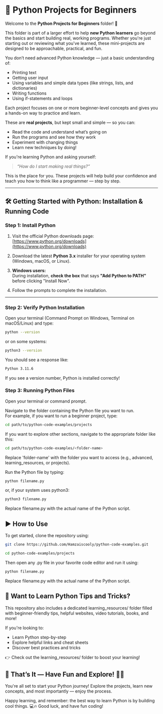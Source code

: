 # 🧪 Python Projects for Beginners

Welcome to the **Python Projects for Beginners** folder! 🎉

This folder is part of a larger effort to help **new Python learners** go beyond the basics and start building real, working programs. Whether you're just starting out or reviewing what you've learned, these mini-projects are designed to be approachable, practical, and fun.

You don’t need advanced Python knowledge — just a basic understanding of:
- Printing text
- Getting user input
- Using variables and simple data types (like strings, lists, and dictionaries)
- Writing functions
- Using if-statements and loops

Each project focuses on one or more beginner-level concepts and gives you a hands-on way to practice and learn.

These are **real projects**, but kept small and simple — so you can:
- Read the code and understand what’s going on
- Run the programs and see how they work
- Experiment with changing things
- Learn new techniques by doing!

If you're learning Python and asking yourself:
> *“How do I start making real things?”*

This is the place for you. These projects will help build your confidence and teach you how to think like a programmer — step by step.

---

## 🛠️ Getting Started with Python: Installation & Running Code

### Step 1: Install Python

1. Visit the official Python downloads page:  
   [https://www.python.org/downloads](https://www.python.org/downloads)

2. Download the latest **Python 3.x** installer for your operating system (Windows, macOS, or Linux).

3. **Windows users:**  
   During installation, **check the box** that says **"Add Python to PATH"** before clicking "Install Now".

4. Follow the prompts to complete the installation.

---

### Step 2: Verify Python Installation

Open your terminal (Command Prompt on Windows, Terminal on macOS/Linux) and type:

```bash
python --version
```
or on some systems:
```bash
python3 --version
```
You should see a response like:
```bash
Python 3.11.6
```
If you see a version number, Python is installed correctly!

### Step 3: Running Python Files
Open your terminal or command prompt.

Navigate to the folder containing the Python file you want to run.  
   For example, if you want to run a beginner project, type:

   ```bash
   cd path/to/python-code-examples/projects
 ```
If you want to explore other sections, navigate to the appropriate folder like this:
```bash
cd path/to/python-code-examples/<folder-name>
```
Replace 'folder-name' with the folder you want to access (e.g., advanced, learning_resources, or projects).

Run the Python file by typing:
```bash
python filename.py
```
or, if your system uses python3:
```bash
python3 filename.py
```
Replace filename.py with the actual name of the Python script.

## ▶️ How to Use
To get started, clone the repository using:

```bash
git clone https://github.com/Hamzaiscooly/python-code-examples.git
```
```bash
cd python-code-examples/projects
```
Then open any .py file in your favorite code editor and run it using:
```bash
python filename.py
```
Replace filename.py with the actual name of the Python script.

## 🐍 Want to Learn Python Tips and Tricks?
This repository also includes a dedicated learning_resources/ folder filled with beginner-friendly tips, helpful websites, video tutorials, books, and more!

If you're looking to:
- Learn Python step-by-step
- Explore helpful links and cheat sheets
- Discover best practices and tricks

👉 Check out the learning_resources/ folder to boost your learning!

## 🎉 That’s It — Have Fun and Explore! 🐍✨
You're all set to start your Python journey!
Explore the projects, learn new concepts, and most importantly — enjoy the process.

Happy learning, and remember: the best way to learn Python is by building cool things. 💻🔥
Good luck, and have fun coding!
